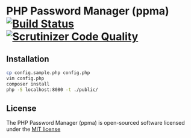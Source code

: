 # PHP Password Manager (ppma) [![Build Status](https://travis-ci.org/pklink/ppma.svg?branch=1-slim)](https://travis-ci.org/pklink/ppma) [![Scrutinizer Code Quality](https://scrutinizer-ci.com/g/pklink/ppma/badges/quality-score.png?b=1-slim)](https://scrutinizer-ci.com/g/pklink/ppma/?branch=1-slim)

## Installation

```sh
cp config.sample.php config.php
vim config.php
composer install
php -S localhost:8080 -t ./public/
```

## License

The PHP Password Manager (ppma) is open-sourced software licensed under the [MIT license](http://opensource.org/licenses/MIT)